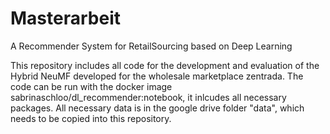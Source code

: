 # Masterarbeit
A Recommender System for RetailSourcing based on Deep Learning

This repository includes all code for the development and evaluation of the Hybrid NeuMF developed for the wholesale marketplace zentrada. 
The code can be run with the docker image sabrinaschloo/dl_recommender:notebook, it inlcudes all necessary packages. 
All necessary data is in the google drive folder "data", which needs to be copied into this repository.
